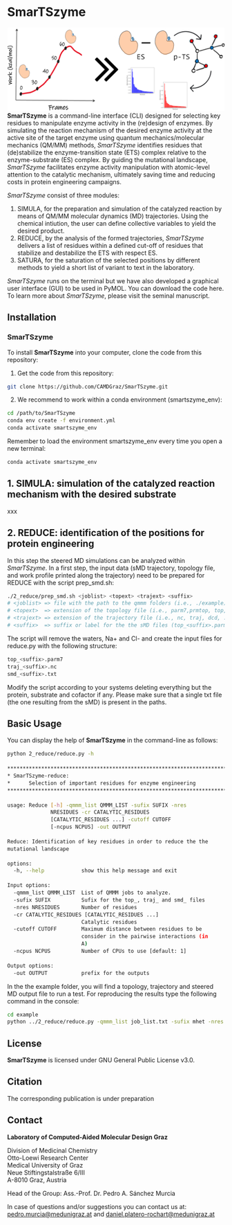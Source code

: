 # SmarTSzyme
![alt text](./cover_temp2.png)
**SmarTSzyme** is a command-line interface (CLI) designed for selecting key residues to manipulate enzyme activity in the (re)design of enzymes. By simulating the reaction mechanism of the desired enzyme activity at the active site of the target enzyme using quantum mechanics/molecular mechanics (QM/MM) methods, *SmarTSzyme* identifies residues that (de)stabilize the enzyme-transition state (ETS) complex relative to the enzyme-substrate (ES) complex. By guiding the mutational landscape, *SmarTSzyme* facilitates enzyme activity manipulation with atomic-level attention to the catalytic mechanism, ultimately saving time and reducing costs in protein engineering campaigns.

*SmarTSzyme* consist of three modules:

1. SIMULA, for the preparation and simulation of the catalyzed reaction by means of QM/MM molecular dynamics (MD) trajectories. Using the chemical intiution, the user can define collective variables to yield the desired product.
2. REDUCE, by the analysis of the formed trajectories, *SmarTSzyme* delivers a list of residues within a defined cut-off of residues that stabilize and destabilize the ETS with respect ES.
3. SATURA, for the saturation of the selected positions by different methods to yield a short list of variant to text in the laboratory.

*SmarTSzyme* runs on the terminal but we have also developed a graphical user interface (GUI) to be used in PyMOL. You can download the code here. To learn more about *SmarTSzyme*, please visit the seminal manuscript. 

## Installation
### SmarTSzyme
To install **SmarTSzyme** into your computer, clone the code from this repository:

1. Get the code from this repository:
```bash
git clone https://github.com/CAMDGraz/SmarTSzyme.git
```

2. We recommend to work within a conda environment (smartszyme_env):
```bash
cd /path/to/SmarTSzyme
conda env create -f environment.yml
conda activate smartszyme_env
```
Remember to load the environment smartszyme_env every time you open a new terminal:

```bash
conda activate smartszyme_env
```
## 1. SIMULA: simulation of the catalyzed reaction mechanism with the desired substrate ##
xxx
## 2. REDUCE: identification of the positions for protein engineering
In this step the steered MD simulations can be analyzed within *SmarTSzyme*. In a first step, the input data (sMD trajectory, topology file, and work profile printed along the trajectory) need to be prepared for REDUCE with the script prep_smd.sh:

```bash
./2_reduce/prep_smd.sh <joblist> <topext> <trajext> <suffix>
# <joblist> => file with the path to the qmmm folders (i.e., ./example) An example can be found in this folder)
# <topext>  => extension of the topology file (i.e., parm7,prmtop, top, pdb, ...). By default the script is gonna load the file matching *.<topext>)
# <trajext> => extension of the trajectory file (i.e., nc, traj, dcd, ...) By default the script is gonna load the file matching *.qmmm.<trajext>)
# <suffix>  => suffix or label for the the sMD files (top_<suffix>.parm7, traj_<suffix>.nc and smd_<suffix>.txt)
```
The script will remove the waters, Na+ and Cl- and create the input files for reduce.py with the following structure:
```bash
top_<suffix>.parm7
traj_<suffix>.nc
smd_<suffix>.txt
```
Modify the script according to your systems deleting everything but the protein, substrate and cofactor if any. Please make sure that a single txt file (the one resulting from the sMD) is present in the paths. 

## Basic Usage
You can display the help of **SmarTSzyme** in the command-line as follows:
```bash
python 2_reduce/reduce.py -h

********************************************************************************
* SmarTSzyme-reduce:                                                           *
*      Selection of important residues for enzyme engineering                  *
********************************************************************************

usage: Reduce [-h] -qmmm_list QMMM_LIST -sufix SUFIX -nres
              NRESIDUES -cr CATALYTIC_RESIDUES
              [CATALYTIC_RESIDUES ...] -cutoff CUTOFF
              [-ncpus NCPUS] -out OUTPUT

Reduce: Identification of key residues in order to reduce the the
mutational landscape

options:
  -h, --help            show this help message and exit

Input options:
  -qmmm_list QMMM_LIST  List of QMMM jobs to analyze.
  -sufix SUFIX          Sufix for the top_, traj_ and smd_ files
  -nres NRESIDUES       Number of residues
  -cr CATALYTIC_RESIDUES [CATALYTIC_RESIDUES ...]
                        Catalytic residues
  -cutoff CUTOFF        Maximum distance between residues to be
                        consider in the pairwise interactions (in
                        A)
  -ncpus NCPUS          Number of CPUs to use [default: 1]

Output options:
  -out OUTPUT           prefix for the outputs
```

In the the example folder, you will find a topology, trajectory and steered MD output file to run a test. For reproducing the results type the following command in the console:

```bash
cd example
python ../2_reduce/reduce.py -qmmm_list job_list.txt -sufix mhet -nres 562 -cr 183 450 486 562 -cutoff 10 -ncpus 1 -out out_reduce
```
## License
**SmarTSzyme** is licensed under GNU General Public License v3.0.

## Citation
The corresponding publication is under preparation

## Contact
**Laboratory of Computed-Aided Molecular Design Graz**

Division of Medicinal Chemistry\
Otto-Loewi Research Center\
Medical University of Graz\
Neue Stiftingstalstraße 6/III\
A-8010 Graz, Austria

Head of the Group: Ass.-Prof. Dr. Pedro A. Sánchez Murcia
 
In case of questions and/or suggestions you can contact us at: pedro.murcia@medunigraz.at and daniel.platero-rochart@medunigraz.at
